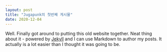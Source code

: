 ```yaml
---
layout: post
title: "Jugapunk의 첫번째 게시물"
date: 2020-12-04
---
```


Well. Finally got around to putting this old website together. Neat thing about it - powered by [Jekyll](http://jekyllrb.com) and I can use Markdown to author my posts. It actually is a lot easier than I thought it was going to be.
